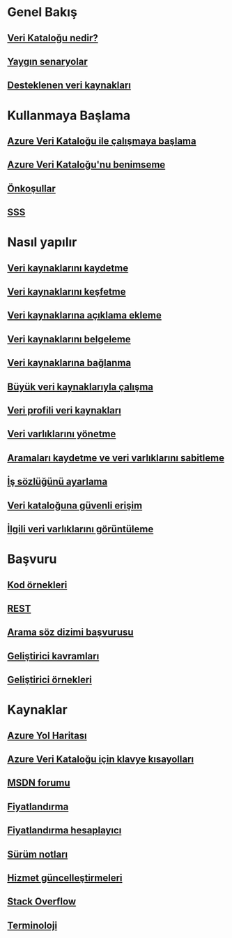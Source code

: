 # Genel Bakış
## [Veri Kataloğu nedir?](data-catalog-what-is-data-catalog.md)
## [Yaygın senaryolar](data-catalog-common-scenarios.md)
## [Desteklenen veri kaynakları](data-catalog-dsr.md)

# Kullanmaya Başlama
## [Azure Veri Kataloğu ile çalışmaya başlama](data-catalog-get-started.md)
## [Azure Veri Kataloğu'nu benimseme](data-catalog-adopting-data-catalog.md)
## [Önkoşullar](data-catalog-prerequisites.md)
## [SSS](data-catalog-frequently-asked-questions.md)

# Nasıl yapılır
## [Veri kaynaklarını kaydetme](data-catalog-how-to-register.md)
## [Veri kaynaklarını keşfetme](data-catalog-how-to-discover.md)
## [Veri kaynaklarına açıklama ekleme](data-catalog-how-to-annotate.md)
## [Veri kaynaklarını belgeleme](data-catalog-how-to-documentation.md)
## [Veri kaynaklarına bağlanma](data-catalog-how-to-connect.md)
## [Büyük veri kaynaklarıyla çalışma](data-catalog-how-to-big-data.md)
## [Veri profili veri kaynakları](data-catalog-how-to-data-profile.md)
## [Veri varlıklarını yönetme](data-catalog-how-to-manage.md)
## [Aramaları kaydetme ve veri varlıklarını sabitleme](data-catalog-how-to-save-pin.md)
## [İş sözlüğünü ayarlama](data-catalog-how-to-business-glossary.md)
## [Veri kataloğuna güvenli erişim](data-catalog-how-to-secure-catalog.md)
## [İlgili veri varlıklarını görüntüleme](data-catalog-how-to-view-related-data-assets.md) 

# Başvuru
## [Kod örnekleri](https://azure.microsoft.com/en-us/resources/samples/?service=data-catalog)
## [REST](/rest/api/datacatalog/)
## [Arama söz dizimi başvurusu](/rest/api/datacatalog/data-catalog-search-syntax-reference)
## [Geliştirici kavramları](data-catalog-developer-concepts.md)
## [Geliştirici örnekleri](data-catalog-samples.md)

# Kaynaklar
## [Azure Yol Haritası](https://azure.microsoft.com/roadmap/)
## [Azure Veri Kataloğu için klavye kısayolları](data-catalog-keyboard-shortcuts.md)
## [MSDN forumu](https://social.msdn.microsoft.com/Forums/en-US/home?forum=azuredatacatalog)
## [Fiyatlandırma](https://azure.microsoft.com/pricing/details/data-catalog/)
## [Fiyatlandırma hesaplayıcı](https://azure.microsoft.com/pricing/calculator/)
## [Sürüm notları](data-catalog-whats-new.md)
## [Hizmet güncelleştirmeleri](https://azure.microsoft.com/updates/?product=data-catalog)
## [Stack Overflow](http://stackoverflow.com/questions/tagged/azure-data-catalog)
## [Terminoloji](data-catalog-terminology.md)
